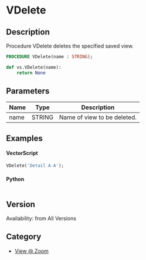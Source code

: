 # VDelete

## Description
Procedure VDelete deletes the specified saved view.

```pascal
PROCEDURE VDelete(name : STRING);
```

```python
def vs.VDelete(name):
    return None
```

## Parameters
|Name|Type|Description|
|---|---|---|
|name|STRING|Name of view to be deleted.|

## Examples
#### VectorScript ####
```pascal
VDelete('Detail A-A');
```
#### Python ####
```python

```

## Version
Availability: from All Versions

## Category
* [View @ Zoom](../Categories/View%20-%20Zoom.md)
